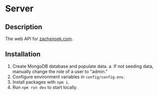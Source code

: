 # Server

## Description

The web API for [zachsnoek.com](https://www.zachsnoek.com).

## Installation

1. Create MongoDB database and populate data.
   a. If not seeding data, manually change the role of a user to "admin."
2. Configure environment variables in `config/config.env`.
3. Install packages with `npm i`.
4. Run `npm run dev` to start locally.
